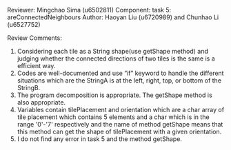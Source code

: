 Reviewer: Mingchao Sima (u6502811)
Component: task 5: areConnectedNeighbours
Author: Haoyan Liu (u6720989) and Chunhao Li (u6527752)

Review Comments:

1. Considering each tile as a String shape(use getShape method) and judging whether the connected 
   directions of two tiles is the same is a efficient way.
2. Codes are well-documented and use “if” keyword to handle the different situations which are the
   StringA is at the left, right, top, or bottom of the StringB.
3. The program decomposition is appropriate. The getShape method is also appropriate.
4. Variables contain tilePlacement and orientation which are a char array of tile placement which 
   contains 5 elements and a char which is in the range '0'-'7' respectively and the name of method 
   getShape means that this method can get the shape of tilePlacement with a given orientation.
5. I do not find any error in task 5 and the method getShape.